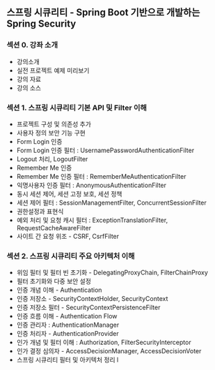 ## 스프링 시큐리티 - Spring Boot 기반으로 개발하는 Spring Security

### 섹션 0. 강좌 소개

- 강의소개
- 실전 프로젝트 예제 미리보기
- 강의 자료
- 강의 소스

### 섹션 1. 스프링 시큐리티 기본 API 및 Filter 이해

- 프로젝트 구성 및 의존성 추가
- 사용자 정의 보안 기능 구현
- Form Login 인증
- Form Login 인증 필터 : UsernamePasswordAuthenticationFilter
- Logout 처리, LogoutFilter
- Remember Me 인증
- Remember Me 인증 필터 : RememberMeAuthenticationFilter
- 익명사용자 인증 필터 : AnonymousAuthenticationFilter
- 동시 세션 제어, 세션 고정 보호, 세션 정책
- 세션 제어 필터 : SessionManagementFilter, ConcurrentSessionFilter
- 권한설정과 표현식
- 예외 처리 및 요청 캐시 필터 : ExceptionTranslationFilter, RequestCacheAwareFilter
- 사이트 간 요청 위조 - CSRF, CsrfFilter

### 섹션 2. 스프링 시큐리티 주요 아키텍처 이해

- 위임 필터 및 필터 빈 초기화 - DelegatingProxyChain, FilterChainProxy
- 필터 초기화와 다중 보안 설정
- 인증 개념 이해 - Authentication
- 인증 저장소 - SecurityContextHolder, SecurityContext
- 인증 저장소 필터 - SecurityContextPersistenceFilter
- 인증 흐름 이해 - Authentication Flow
- 인증 관리자 : AuthenticationManager
- 인증 처리자 - AuthenticationProvider
- 인가 개념 및 필터 이해 : Authorization, FilterSecurityInterceptor
- 인가 결정 심의자 - AccessDecisionManager, AccessDecisionVoter
- 스프링 시큐리티 필터 및 아키텍처 정리
  l
